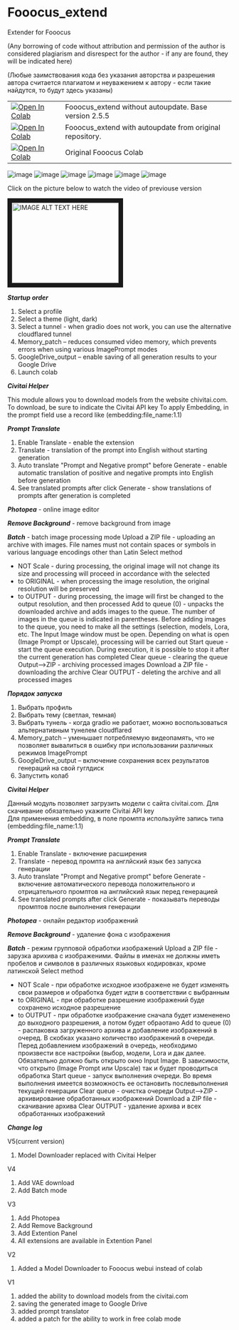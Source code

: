 # Fooocus_extend
Extender for Fooocus

(Any borrowing of code without attribution and permission of the author is considered plagiarism and disrespect for the author - if any are found, they will be indicated here)

(Любые заимствования кода без указания авторства и разрешения автора считается плагиатом и неуважением к автору - если такие найдутся, то будут здесь указаны)
<table>
  <tr>
    <td><a href="https://colab.research.google.com/github/shaitanzx/Fooocus_extend/blob/main/Fooocus_extend_wo_update.ipynb" rel="nofollow"><img src="https://colab.research.google.com/assets/colab-badge.svg" alt="Open In Colab" data-canonical-src="https://colab.research.google.com/assets/colab-badge.svg"></a></td><td>Fooocus_extend without autoupdate. Base version 2.5.5</td>
  </tr>
  <tr>
    <td><a href="https://colab.research.google.com/github/shaitanzx/Fooocus_extend/blob/main/Fooocus_extend.ipynb" rel="nofollow"><img src="https://colab.research.google.com/assets/colab-badge.svg" alt="Open In Colab" data-canonical-src="https://colab.research.google.com/assets/colab-badge.svg"></a></td><td>Fooocus_extend with autoupdate from original repository.</td>
  </tr>
  <tr>
    <td><a href="https://colab.research.google.com/github/lllyasviel/Fooocus/blob/main/fooocus_colab.ipynb" rel="nofollow"><img src="https://colab.research.google.com/assets/colab-badge.svg" alt="Open In Colab" data-canonical-src="https://colab.research.google.com/assets/colab-badge.svg"></a></td><td>Original Fooocus Colab</td>
  </tr>
</table>

![image](https://github.com/user-attachments/assets/468487b8-8d4e-454c-ba92-1c9e5b60feb7)
![image](https://github.com/user-attachments/assets/d820cbbe-dd26-43fa-8ff7-79ece4733f69)
![image](https://github.com/user-attachments/assets/02cfefd2-7ab4-45ce-9a28-38cba008897c)
![image](https://github.com/user-attachments/assets/0dae1b83-d393-4601-ba7a-663a7e263c1c)
![image](https://github.com/user-attachments/assets/d8da2d79-73ea-476c-8c72-af4ec8351e08)
![image](https://github.com/user-attachments/assets/6b3cf591-b857-448c-bb8a-cf3f78429b11)



Сlick on the picture below to watch the video of previouse version


<a href="http://www.youtube.com/watch?feature=player_embedded&v=VuXzHu4PLsk
" target="_blank"><img src="http://img.youtube.com/vi/VuXzHu4PLsk/0.jpg" 
alt="IMAGE ALT TEXT HERE" width="240" height="180" border="10" /></a>

***Startup order***
1. Select a profile
2. Select a theme (light, dark)
3. Select a tunnel - when gradio does not work, you can use the alternative cloudflared tunnel
4. Memory_patch – reduces consumed video memory, which prevents errors when using various ImagePrompt modes
5. GoogleDrive_output – enable saving of all generation results to your Google Drive
6. Launch colab

***Civitai Helper***

This module allows you to download models from the website chivitai.com. To download, be sure to indicate the Civitai API key
To apply Embedding, in the prompt field use a record like (embedding:file_name:1.1)

***Prompt Translate***
1. Enable Translate - enable the extension
2. Translate - translation of the prompt into English without starting generation
3. Auto translate "Prompt and Negative prompt" before Generate - enable automatic translation of positive and negative prompts into English before generation
4. See translated prompts after click Generate - show translations of prompts after generation is completed

***Photopea*** - online image editor

***Remove Background*** - remove background from image

***Batch*** - batch image processing mode
Upload a ZIP file - uploading an archive with images. File names must not contain spaces or symbols in various language encodings other than Latin
Select method
- NOT Scale - during processing, the original image will not change its size and processing will proceed in accordance with the selected
- to ORIGINAL - when processing the image resolution, the original resolution will be preserved
- to OUTPUT - during processing, the image will first be changed to the output resolution, and then processed
Add to queue (0) - unpacks the downloaded archive and adds images to the queue. The number of images in the queue is indicated in parentheses. Before adding images to the queue, you need to make all the settings (selection, models, Lora, etc. The Input Image window must be open. Depending on what is open (Image Prompt or Upscale), processing will be carried out
Start queue - start the queue execution. During execution, it is possible to stop it after the current generation has completed
Clear queue - clearing the queue
Output-->ZIP - archiving processed images
Download a ZIP file - downloading the archive
Clear OUTPUT - deleting the archive and all processed images

***Порядок запуска***
1.	Выбрать профиль
2.	Выбрать тему (светлая, темная)
3.	Выбрать тунель - когда gradio не работает, можно воспользоваться альтернативным тунелем cloudflared
4.	Memory_patch – уменьшает потребляемую видеопамять, что не позволяет вывалиться в ошибку при использовании различных режимов ImagePrompt
5.	GoogleDrive_output – включение сохранения всех результатов генераций на свой гуглдиск
6.	Запустить колаб

***Civitai Helper***

Данный модуль позволяет загрузить модели с сайта civitai.com. Для скачивание обязательно укажите Civitai API key  
Для применения embedding, в поле промпта используйте запись типа (embedding:file_name:1.1)

***Prompt Translate***
1. Enable Translate - включение расширения
2. Translate - перевод промпта на англйский язык без запуска генерации
3. Auto translate "Prompt and Negative prompt" before Generate - включение автоматического перевода положительного и отрицательного промптов на английский язык перед генерацией
4. See translated prompts after click Generate - показывать переводы промптов после выполнения генерации

***Photopea*** - онлайн редактор изображений

***Remove Background*** - удаление фона с изображения

***Batch*** - режим групповой обработки изображений
Upload a ZIP file - зарузка арихива с изображеними. Файлы в именах не должны иметь пробелов и символов в различных языковых кодировках, кроме латинской
Select method
- NOT Scale - при обработке исходное изображене не будет изменять свои размеров и обработка будет идти в соответствии с выбранным 
- to ORIGINAL - при обработке разрешение изображений буде сохранено исходное разрешение
- to OUTPUT - при обработке изображение сначала будет измененено до выходного разрешения, а потом будет обраотано
Add to queue (0) - распаковка загруженного архива и добавление изображений в очеред. В скобках указано количество изображений в очереди. Перед добавлением изображений в очередь, необходимо произвести все настройки (выбор, модели, Lora и дак далее. Обязательно должно быть открыто окно Input Image. В зависимости, что открыто (Image Prompt или  Upscale) так и будет проводиться обработка
Start queue - запуск выполнения очереди. Во время выполнения имеется возможность ее остановить послевыполнения текущей генерации
Clear queue - очистка очереди
Output-->ZIP - архивирование обработанных изображений
Download a ZIP file - скачивание архива
Clear OUTPUT - удаление архива и всех обработанных изображений


***Change log***

V5(current version)
1. Model Downloader replaced with Civitai Helper

V4
1. Add VAE download
2. Add Batch mode

V3
1. Add Photopea
2. Add Remove Background
3. Add Extention Panel
4. All extensions are available in Extention Panel

V2
1. Added a Model Downloader to Fooocus webui instead of colab

V1
1. added the ability to download models from the civitai.com
2. saving the generated image to Google Drive
3. added prompt translator
4. added a patch for the ability to work in free colab mode 
